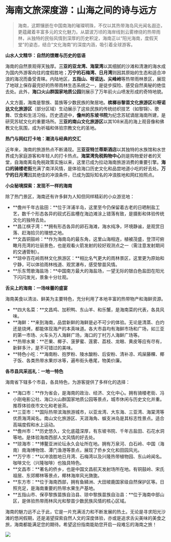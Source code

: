 # 海南文旅深度游：山海之间的诗与远方  

> 海南，这颗镶嵌在中国南海的璀璨明珠，不仅以其热带海岛风光闻名遐迩，更蕴藏着丰富多元的文化魅力。从碧波万顷的海岸线到云雾缭绕的热带雨林，从独特的民俗风情到深厚的历史积淀，海南正以“阳光海南，度假天堂”的姿态，结合“文化海南”的深度内涵，吸引着全球游客。  

**山水人文精华：自然的馈赠与历史的低语**  

海南的自然景观得天独厚。**三亚的亚龙湾、海棠湾**以其细腻的沙滩和清澈的海水成为国内外游客向往的度假胜地；**万宁的石梅湾、日月湾**则因其原始的生态和适合冲浪的海况而备受青睐。内陆地区，**五指山、呀诺达、尖峰岭**等热带雨林景区，展现了地球上保存最完好的热带雨林生态系统之一，是徒步探险、感受自然奥秘的绝佳去处。此外，**海口火山群国家地质公园**则展示了万年前火山喷发形成的奇特地貌。  

人文方面，海南是黎族、苗族等少数民族的聚居地。**槟榔谷黎苗文化旅游区**和**呀诺达文化旅游区**（部分区域）生动展示了这些民族的传统纺织技艺（如黎锦）、歌舞、饮食和生活习俗。历史遗迹中，**儋州的东坡书院**为纪念苏轼谪居海南所建，是研究苏轼文化的重要场所。**三亚的南山文化旅游区**以其108米高的海上观音像和佛教文化氛围，成为祈福和体验宗教文化的圣地。  

**热门与网红打卡地：潮流与经典的交汇**  

近年来，海南的旅游热点不断涌现。**三亚亚特兰蒂斯酒店**以其独特的水族馆和水世界成为家庭游客和年轻人的打卡热点。**海棠湾免税购物中心**则是购物爱好者的天堂，自海南离岛免税政策实施以来，这里已成为拉动海南旅游消费的重要引擎。**海口的骑楼老街**充满了南洋风情，是体验海口历史文化和品尝地道小吃的好去处。**万宁的日月湾**因其绝佳的冲浪条件，已成为国际知名的冲浪胜地和网红拍照点。  

**小众秘境探索：发现不一样的海南**  

除了热门景区，海南还有许多鲜为人知但同样精彩的小众游览地：  

* **儋州千年古盐田：**位于洋浦半岛，这里至今仍保留着古老的日晒制盐工艺，数千个形态各异的砚式石盐槽在海边滩涂上错落有致，是摄影和体验传统文化的独特去处。  
* **昌江棋子湾：**拥有形态各异的卵石海滩，海水纯净，环境静谧，是观赏日落、赶海拾贝的理想之地。  
* **文昌铜鼓岭：**作为海南岛的最东角，这里山海相连，植被茂盛，登顶可俯瞰月亮湾的壮丽景色，也是观看火箭发射的较好观测点之一（需注意发射期间的交通管制）。  
* **琼中百花岭雨林文化旅游区：**相比名气更大的雨林景区，这里更为原始和宁静，可以体验雨林栈道、观赏瀑布，感受黎苗风情。  
* **乐东莺歌海盐场：**中国南方最大的海盐场，一望无际的银白色盐田在阳光下闪闪发光，景象十分壮观。  

**舌尖上的海南：一场味蕾的盛宴**  

海南美食以清淡、鲜美为主要特色，充分利用了本地丰富的热带物产和海鲜资源。  

* **四大名菜：**文昌鸡、加积鸭、东山羊、和乐蟹，是海南菜的代表，各具风味。  
* **海鲜：**来到海南，品尝新鲜的海鲜是必不可少的体验。无论是清蒸、白灼还是烧烤，都能体现海产的本真味道。各大市县均有海鲜市场和广场，如三亚的第一市场、火车头万人海鲜广场，海口的丁村万人海鲜广场等。  
* **热带水果：**芒果、椰子、菠萝蜜、莲雾、荔枝、龙眼、黄皮等应有尽有，新鲜多汁，是不可错过的美味。  
* **特色小吃：**海南粉、抱罗粉、陵水酸粉、后安粉、清补凉、鸡屎藤粿、椰子饭、各类热带水果炒冰等，遍布街头巷尾，物美价廉。  

**各市县风采巡礼：一地一特色**  

海南省下辖多个市县，各具特色，为游客提供了多样化的选择：  

* **海口市：**作为省会，是海南的政治、经济、文化中心。拥有骑楼老街、冯小刚电影公社、海口火山群国家地质公园等景点，城市休闲与历史文化并重。推荐体验夜市文化和老爸茶。  
* **三亚市：**国际热带滨海旅游城市，以亚龙湾、大东海、三亚湾、海棠湾等优质海湾闻名。南山文化旅游区、天涯海角、蜈支洲岛是其标志性景点。适合高端度假和水上运动。  
* **儋州市：**历史悠久，文化底蕴深厚，有东坡书院、千年古盐田、石花水洞等地。是体验海南西部人文风情的好去处。  
* **琼海市：**博鳌亚洲论坛永久会址所在地。拥有万泉河、白石岭、中国（海南）南海博物馆、潭门渔港等景点，展现了侨乡文化和田园风光。  
* **万宁市：**以冲浪胜地日月湾、石梅湾以及兴隆热带植物园、东山岭闻名。咖啡文化（兴隆咖啡）也独具特色。  
* **文昌市：**著名的侨乡，也是中国文昌航天发射场所在地。有铜鼓岭、宋氏祖居、东郊椰林等景点，椰林海岸风光旖旎。  
* **东方市：**位于海南西部，拥有鱼鳞洲、大田坡鹿国家级自然保护区等。日照充足，是海南重要的热带水果生产基地。  
* **五指山市、保亭黎族苗族自治县、琼中黎族苗族自治县：**位于海南中部山区，是体验热带雨林风光和黎苗少数民族风情的核心区域。  

海南的魅力远不止于此，它是一片充满活力和不断发展的热土。无论是寻求阳光沙滩的悠闲假期，还是渴望探索自然人文的深度体验，亦或是追求舌尖美味的美食之旅，海南都能满足您的期待。希望这份指南能助您开启一段难忘的海南之旅！  

![](http://www.onegreen.net/maps/Upload_maps/201609/2016092306422474.jpg)  
